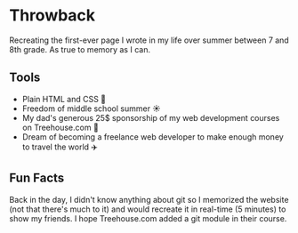 # Throwback
Recreating the first-ever page I wrote in my life over summer between 7 and 8th grade. As true to memory as I can.

## Tools
- Plain HTML and CSS 🌸
- Freedom of middle school summer ☀️
- My dad's generous 25$ sponsorship of my web development courses on Treehouse.com 🐸
- Dream of becoming a freelance web developer to make enough money to travel the world ✈️

## Fun Facts
Back in the day, I didn't know anything about git so I memorized the website (not that there's much to it) and would recreate it in real-time (5 minutes) to show my friends.
I hope Treehouse.com added a git module in their course.
